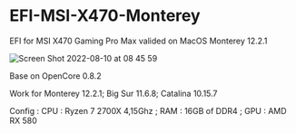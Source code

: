 # EFI-MSI-X470-Monterey
EFI for MSI X470 Gaming Pro Max valided on MacOS Monterey 12.2.1

![Screen Shot 2022-08-10 at 08 45 59](https://user-images.githubusercontent.com/57593807/183833507-05a70eb4-4c3f-4686-affc-1b059ebb96b9.png)


Base on OpenCore 0.8.2

Work for Monterey 12.2.1; Big Sur 11.6.8; Catalina 10.15.7

Config : 
CPU : Ryzen 7 2700X 4,15Ghz ; RAM : 16GB of DDR4 ; GPU : AMD RX 580
